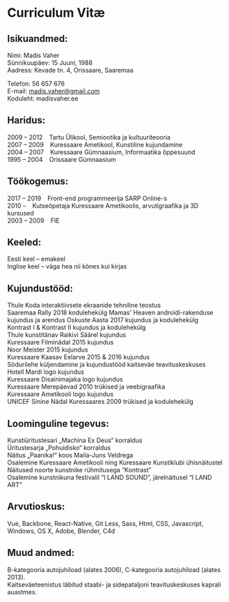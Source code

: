 # Curriculum Vitæ


## Isikuandmed: 
 
Nimi: Madis Vaher  
Sünnikuupäev: 15 Juuni, 1988  
Aadress: Kevade tn. 4, Orissaare, Saaremaa 

Telefon: 56 657 676  
E-mail: madis.vaher@gmail.com  
Koduleht:	madisvaher.ee
 
## Haridus:

2009 – 2012 &ensp; Tartu Ülikool, Semiootika ja kultuuriteooria  
2007 – 2009 &ensp; Kuressaare Ametikool, Kunstiline kujundamine  
2004 – 2007 &ensp; Kuressaare Gümnaasium, Informaatika õppesuund  
1995 – 2004 &ensp; Orissaare Gümnaasium 

## Töökogemus:  	 		

2017 – 2019 &ensp; Front-end programmeerija SARP Online-s  
2010 – &ensp; Kutseõpetaja Kuressaare Ametikoolis, arvutigraafika ja 3D kursused  
2003 – 2009 &ensp; FIE

## Keeled: 			
Eesti keel – emakeel  
Inglise keel – väga hea nii kõnes kui kirjas 
 
## Kujundustööd:	

Thule Koda interaktiivsete ekraanide tehniline teostus  
Saaremaa Rally 2018 kodulehekülg
Mamas' Heaven androidi-rakenduse kujundus ja arendus
Oskuste Aasta 2017 kujundus ja kodulehekülg  
Kontrast I & Kontrast II kujundus ja kodulehekülg  
Thule kunstitänav Raikivi Säärel kujundus  
Kuressaare Filminädal 2015 kujundus  
Noor Meister 2015 kujundus  
Kuressaare Kaasav Eelarve 2015 & 2016 kujundus  
Sõdurilehe küljendamine ja kujundustööd kaitseväe teavituskeskuses  
Hotell Mardi logo kujundus  
Kuressaare Disainimajaka logo kujundus  
Kuressaare Merepäevad 2010 trükised ja veebigraafika  
Kuressaare Ametikooli logo kujundus  
UNICEF Sinine Nädal Kuressaares 2009 trükised ja kodulehekülg

## Loominguline tegevus:

Kunstiüritustesari „Machina Ex Deus“ korraldus  
Üritustesarja „Pohuidisko“ korraldus  
Näitus „Paanika!“ koos Maila-Juns Veldrega  
Osalemine Kuressaare Ametikooli ning Kuressaare Kunstiklubi ühisnäitustel  
Näitused noorte kunstnike rühmitusega “Kontrast”  
Osalemine kunstnikuna festivalil “I LAND SOUND”, järelnäitusel “I LAND ART”

## Arvutioskus:

Vue, Backbone, React-Native, Git
Less, Sass, Html, CSS, Javascript,
Windows, OS X, Adobe, Blender, C4d

## Muud andmed:

B-kategooria autojuhiload (alates 2006), C-kategooria autojuhiload (alates 2013).  
Kaitseväeteenistus läbitud staabi- ja sidepataljoni teavituskeskuses kaprali auastmes.

